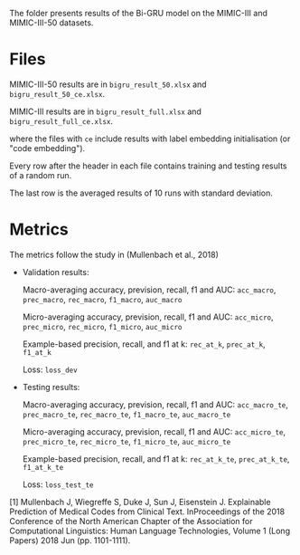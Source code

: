 The folder presents results of the Bi-GRU model on the MIMIC-III and MIMIC-III-50 datasets.

# Files
MIMIC-III-50 results are in ```bigru_result_50.xlsx``` and ```bigru_result_50_ce.xlsx```.

MIMIC-III results are in ```bigru_result_full.xlsx``` and ```bigru_result_full_ce.xlsx```.

where the files with ```ce``` include results with label embedding initialisation (or "code embedding").

Every row after the header in each file contains training and testing results of a random run. 

The last row is the averaged results of 10 runs with standard deviation.

# Metrics
The metrics follow the study in (Mullenbach et al., 2018)

* Validation results:

  Macro-averaging accuracy, prevision, recall, f1 and AUC: ```acc_macro```, ```prec_macro```, ```rec_macro```, ```f1_macro```, ```auc_macro```
  
  Micro-averaging accuracy, prevision, recall, f1 and AUC: ```acc_micro```, ```prec_micro```, ```rec_micro```, ```f1_micro```, ```auc_micro```

  Example-based precision, recall, and f1 at k: ```rec_at_k```, ```prec_at_k```, ```f1_at_k```
  
  Loss: ```loss_dev```

* Testing results:
  
  Macro-averaging accuracy, prevision, recall, f1 and AUC: ```acc_macro_te```, ```prec_macro_te```, ```rec_macro_te```, ```f1_macro_te```, ```auc_macro_te```	
  
  Micro-averaging accuracy, prevision, recall, f1 and AUC: ```acc_micro_te```, ```prec_micro_te```, ```rec_micro_te```, ```f1_micro_te```, ```auc_micro_te```	
 
  Example-based precision, recall, and f1 at k: ```rec_at_k_te```, ```prec_at_k_te```, ```f1_at_k_te```
  
  Loss: ```loss_test_te```

[1] Mullenbach J, Wiegreffe S, Duke J, Sun J, Eisenstein J. Explainable Prediction of Medical Codes from Clinical Text. InProceedings of the 2018 Conference of the North American Chapter of the Association for Computational Linguistics: Human Language Technologies, Volume 1 (Long Papers) 2018 Jun (pp. 1101-1111).
